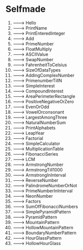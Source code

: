 # Selfmade

1. ---> Hello
2. ---> PrintName
3. ---> PrintEnteredInteger
4. ---> Add
5. ---> PrimeNumber
6. ---> FloatMultiply
7. ---> ASCIIValue
8. ---> SwapNumber
9. ---> FahrenheitToCelsius
10. ---> SizeOfDataTypes
11. ---> AddingComplexNumber
12. ---> PrimenumberTillN
13. ---> SimpleInterest
14. ---> CompoundInterest
15. ---> AreaPerimeterRectangle
16. ---> PositiveNegativeOrZero
17. ---> EvenOrOdd
18. ---> VowelOrconsonant
19. ---> LargestAmongThree
20. ---> NaturalNumberSum
21. ---> PrintAlphabets
22. ---> LeapYear
23. ---> Factorial
24. ---> SimpleCalculator
25. ---> MultiplicationTable
26. ---> FibonacciSeries
27. ---> LCM
28. ---> ArmstrongNumber
29. ---> ArmstrongTill1000
30. ---> ArmstrongInInterval
31. ---> ReverseNumber
32. ---> PalindromeNumberOrNot
33. ---> PrimeNumberInInterval
34. ---> NeonNumber
35. ---> Factors
36. ---> SumOfFibonacciNumbers
37. ---> SimplePyramidPattern
38. ---> PyramidPattern
39. ---> MountainPattern
40. ---> HollowMountainPattern
41. ---> BoundaryNumberPattern
42. ---> HourGlassPattern
43. ---> HollowHourGlass
